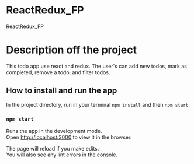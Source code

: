 # ReactRedux_FP
ReactRedux_FP

# Description off the project

This todo app use react and redux. The user's can add new todos, mark as completed, remove a todo, and filter todos.

## How to install and run the app
In the project directory, run in your terminal `npm install` and then `npm start`


### `npm start`

Runs the app in the development mode.<br>
Open [http://localhost:3000](http://localhost:3000) to view it in the browser.

The page will reload if you make edits.<br>
You will also see any lint errors in the console.

